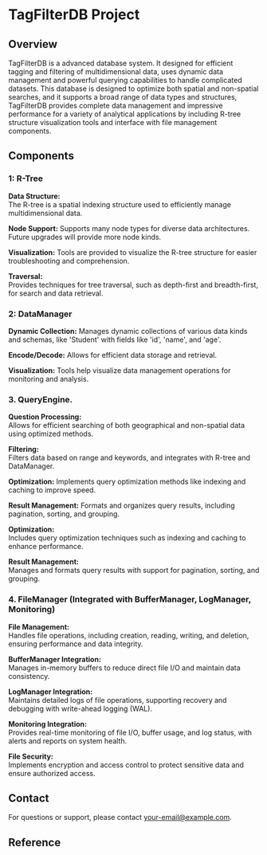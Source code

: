 # TagFilterDB Project

## Overview

TagFilterDB is a advanced database system. It designed for efficient tagging and filtering of multidimensional data, uses dynamic data management and powerful querying capabilities to handle complicated datasets. This database is designed to optimize both spatial and non-spatial searches, and it supports a broad range of data types and structures, TagFilterDB provides complete data management and impressive performance for a variety of analytical applications by including R-tree structure visualization tools and interface with file management components.


## Components

### 1: R-Tree

**Data Structure:**  
The R-tree is a spatial indexing structure used to efficiently manage multidimensional data.

**Node Support:** Supports many node types for diverse data architectures. Future upgrades will provide more node kinds.

**Visualization:** Tools are provided to visualize the R-tree structure for easier troubleshooting and comprehension.

**Traversal:**  
Provides techniques for tree traversal, such as depth-first and breadth-first, for search and data retrieval.

### 2: DataManager

**Dynamic Collection:** Manages dynamic collections of various data kinds and schemas, like 'Student' with fields like 'id', 'name', and 'age'.

**Encode/Decode:** Allows for efficient data storage and retrieval.

**Visualization:** Tools help visualize data management operations for monitoring and analysis.

### 3. QueryEngine.

**Question Processing:**  
Allows for efficient searching of both geographical and non-spatial data using optimized methods.

**Filtering:**  
Filters data based on range and keywords, and integrates with R-tree and DataManager.

**Optimization:** Implements query optimization methods like indexing and caching to improve speed.

**Result Management:** Formats and organizes query results, including pagination, sorting, and grouping.

**Optimization:**  
Includes query optimization techniques such as indexing and caching to enhance performance.

**Result Management:**  
Manages and formats query results with support for pagination, sorting, and grouping.

### 4. FileManager (Integrated with BufferManager, LogManager, Monitoring)

**File Management:**  
Handles file operations, including creation, reading, writing, and deletion, ensuring performance and data integrity.

**BufferManager Integration:**  
Manages in-memory buffers to reduce direct file I/O and maintain data consistency.

**LogManager Integration:**  
Maintains detailed logs of file operations, supporting recovery and debugging with write-ahead logging (WAL).

**Monitoring Integration:**  
Provides real-time monitoring of file I/O, buffer usage, and log status, with alerts and reports on system health.

**File Security:**  
Implements encryption and access control to protect sensitive data and ensure authorized access.


## Contact

For questions or support, please contact [your-email@example.com](mailto:your-email@example.com).

## Reference
